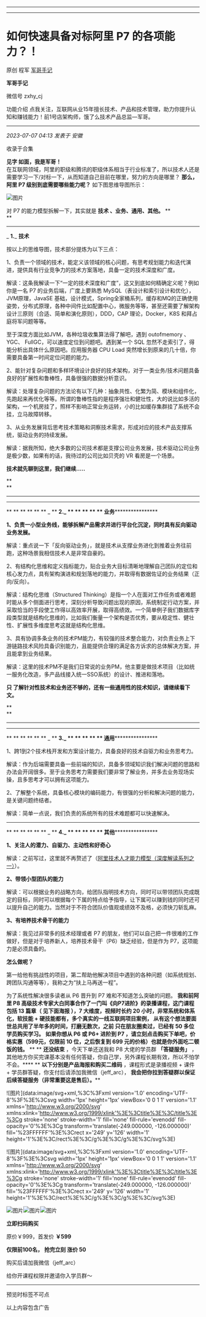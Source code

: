 ----------------------------------------
----------------------------------------
#  如何快速具备对标阿里 P7 的各项能力？！

原创 程军  [ 军哥手记 ](javascript:void\(0\);)

**军哥手记** ![]()

微信号 zxhy_cj

功能介绍 点我关注，互联网从业15年擅长技术、产品和技术管理，助力你提升认知和赚钱能力！前1号店架构师，饿了么技术产品总监—军哥。

____

_2023-07-07 04:13_ _发表于 安徽_

收录于合集

**见字 如面，我是军哥！**  
在互联网领域，阿里的职级和腾讯的职级体系相当于行业标准了，所以技术人还是需要学习一下/对标一下，从而知道自己目前在哪里，努力的方向是哪里？ **那么，阿里
P7 级别到底需要哪些能力呢？** 如下图思维导图所示：

![图片](https://mmbiz.qpic.cn/sz_mmbiz_png/zoS8kK5mlOlJ1KOSJaATZMLSh5bJCJjR9LBDu1rbwoQ2gbulRlGJb539kKia32YABicUoykiaMCvWnibG6dSd5lbhw/640?wx_fmt=png&wxfrom=5&wx_lazy=1&wx_co=1)

对 P7 的能力模型拆解一下，其实就是 **技术 、业务、通用、其他。** **  
**

* * *

  

 _ **1.**_ **技术**

  

按以上的思维导图，技术部分提炼为以下三点：

1、负责一个领域的技术，能定义该领域的核心问题，有思考规划能力和迭代演进，提供具有行业竞争力的技术方案落地，具备一定的技术深度和广度。

解读：这条我解读一下“一定的技术深度和广度”，这又到底如何精确定义呢？例如你是一名 P7 的业务后端，广度上要熟悉
MySQL（表设计和索引设计和优化），JVM原理，JavaSE
基础，设计模式，Spring全家桶系列，缓存和MQ的正确使用姿势，分布式原理，各种中间件比如配置中心，微服务等等，甚至还需要了解架构设计三原则（合适、简单和演化原则），DDD，CAP
理论，Docker，K8S 和拜占庭将军问题等等。

至于深度方面比如JVM，各种垃圾收集算法得了解吧，遇到 outofmemory 、YGC、 FullGC，可以速度定位到问题吧。遇到某一个 SQL
忽然不走索引了，得能分析出具体什么原因吧。应用服务器 CPU Load 突然增长到原来的几十倍，你需要具备第一时间定位问题的能力。

2、能针对复杂问题和多样环境设计良好的技术架构，对于一类业务/技术问题具备良好的扩展性和鲁棒性，具备很强的数据分析意识。

解读：处理复杂问题的方法论有以下几种：抽象共性、化繁为简、模块和组件化，先跑起来再优化等等。所谓的鲁棒性指的是程序强壮和健壮性，大的说比如多活的架构，一个机房挂了，照样不影响正常业务运转，小的比如缓存集群挂了系统不会挂，立马故障转移。

3、从业务发展背后思考技术策略和洞察技术需求，形成对应的技术产品支撑系统，驱动业务的持续发展。  

解读：据我所知，绝大多数的公司技术都是支撑公司业务发展，技术驱动公司业务是极少数，如果有的话，我待过的公司比如贝壳的 VR 看房是一个场景。

 **技术就先聊到这里，我们继续.....**

 **  
**

* * *

 ****  

 ** ** ** ** ** ** _ ** **2.****_ ** ** ** ** ** **业务************************  

  

 **1、负责一小型业务线，能够拆解产品需求并进行平台化沉淀，同时具有反向驱动业务发展。**

解读：重点说一下「反向驱动业务」，就是技术从支撑业务进化到推着业务往前跑，这种场景我相信技术人是非常自豪的。

2、有结构化思维和定义指标能力，贴合业务大目标清晰地理解自己团队的定位和核心发力点，具有架构演进和规划落地的能力，并取得有数据佐证的业务结果（正向/反向）。

解读：结构化思维（Structured
Thinking）是指一个人在面对工作任务或者难题时能从多个侧面进行思考，深刻分析导致问题出现的原因，系统制定行动方案，并采取恰当的手段使工作得以高效率开展，取得高绩效。一个简单例子我们数据库字段类型就是结构化思维的，比如我们衡量一个架构是否优秀，要从稳定性、健壮性、扩展性多维度思考这就是结构化思维。

3、具有协调多条业务的技术PM能力，有较强的技术整合能力，对负责业务上下游链路技术风险具备识别能力，且能提供合理的满足各方诉求的总体解决方案，并且能拿到业务结果。

解读：这里的技术PM不是我们日常说的业务PM，他主要是做技术项目（比如统一服务化改造，多产品线接入统一SSO系统）的设计、推进和落地。

 **只 了解针对性技术和业务还不够的，还有一些通用性的技术知识，请继续看下文。**

  

 **  
**

* * *

 ****  

 ** ** ** ** ** ** _ ** **3.****_ ** ** ** ** ** **通用************************  

  

1、跨1到2个技术栈开发和方案设计能力，具备良好的技术自驱力和业务思考力。  

解读：作为后端需要具备一些前端的知识，具备多领域知识我们解决问题的思路和办法会开阔很多。至于业务思考力需要我们要非常了解业务，并多去业务现场实操，且多思考才可以拥有这项能力。

2、了解整个系统，具备核心模块的编码能力，有很强的分析和解决问题的能力，是关键问题终结者。  

解读：简单一点说，我们负责的系统所有的技术难题都可以快速解决。

  

* * *

  

 ** ** ** ** ** ** _ ** **4.****_ ** ** ** ** ** **其他************************  

  

 **1、关注人的潜力、自驱力、主动性和好奇心**

解读：之前写过，这里就不再赘述了（[阿里技术人才能力模型（深度解读系列之一）](http://mp.weixin.qq.com/s?__biz=MzA3MDU2MjM4Ng==&mid=2247485420&idx=1&sn=2af9e38460dee60b3ed4dcfc5d3c282e&chksm=9f3ba0d1a84c29c7c65d6e2e2ad19db32db687cc64469f2c66d0e6b4b806717c3476aafdeb8b&scene=21#wechat_redirect)）。

 **2、带领小型团队的能力**

解读：可以根据业务的战略方向，给团队指明技术方向，同时可以带领团队完成既定的目标，同时可以根据每个下属的特点给予指导，让下属可以赚到钱的同时还可以提升自己的能力。当然对于不符合团队价值观或绩效不及格，必须快刀斩乱麻。

 **3、有培养技术骨干的能力**

解读：我见过非常多的技术经理或者 P7 的朋友，他们可以自己把一件很难的工作做好，但是对于培养新人，培养技术骨干（P6）缺乏经验，但是作为
P7，这项能力是必须具备的。  

 **怎么做呢？**

第一给他有挑战性的项目，第二帮助他解决项目中遇到的各种问题（如系统规划、跨团队沟通等等），我称之为“扶上马再送一程”。

为了系统性解决很多读者从 P6 晋升到 P7 难和不知道怎么突破的问题。 **我和前阿里 P8
高级技术专家大白同事合作了一门叫《向P7进阶》的录播课程，这门课程包括 13 篇章（ **见下面海报** ），7 大维度，视频时长约 20
小时，非常系统和体系化，软技能 + 硬技能都有，多个真实的一线互联网项目案例， **从有这个想法要面世总共用了半年多的时间，打磨无数次，之前**
只在朋友圈卖过，已经有 50 多位学员购买学习。** **如果你想从 P6 或 P6+ 进阶到 P7 ，请立刻点击购买下单吧，价格实惠（599元，仅限前
10 位，之后恢复到 699 元的价格）也就是你外面吃二顿饭的钱。** ** ** **还没结束** ，今天下单还送我和 P8 大佬的学员群
**「答疑服务」** ，其他地方你买完课基本没有任何答疑，你自己学，另外课程长期有效，所以不怕学不会。**** ** **以下分别是产品海报和购买二维码**
，课程形式是录播视频 + 课件 + 学员群答疑，你支付后请添加我微信（jeff_arc），
**我会把你拉到答疑群以保证后续答疑服务（非常重要这是售后）。****

![图片](data:image/svg+xml,%3C%3Fxml version='1.0' encoding='UTF-8'%3F%3E%3Csvg
width='1px' height='1px' viewBox='0 0 1 1' version='1.1'
xmlns='http://www.w3.org/2000/svg'
xmlns:xlink='http://www.w3.org/1999/xlink'%3E%3Ctitle%3E%3C/title%3E%3Cg
stroke='none' stroke-width='1' fill='none' fill-rule='evenodd' fill-
opacity='0'%3E%3Cg transform='translate\(-249.000000, -126.000000\)'
fill='%23FFFFFF'%3E%3Crect x='249' y='126' width='1'
height='1'%3E%3C/rect%3E%3C/g%3E%3C/g%3E%3C/svg%3E)

![图片](data:image/svg+xml,%3C%3Fxml version='1.0' encoding='UTF-8'%3F%3E%3Csvg
width='1px' height='1px' viewBox='0 0 1 1' version='1.1'
xmlns='http://www.w3.org/2000/svg'
xmlns:xlink='http://www.w3.org/1999/xlink'%3E%3Ctitle%3E%3C/title%3E%3Cg
stroke='none' stroke-width='1' fill='none' fill-rule='evenodd' fill-
opacity='0'%3E%3Cg transform='translate\(-249.000000, -126.000000\)'
fill='%23FFFFFF'%3E%3Crect x='249' y='126' width='1'
height='1'%3E%3C/rect%3E%3C/g%3E%3C/g%3E%3C/svg%3E)

  

![图片](https://mmbiz.qpic.cn/mmbiz_png/b96CibCt70iaajvl7fD4ZCicMcjhXMp1v6UibM134tIsO1j5yqHyNhh9arj090oAL7zGhRJRq6cFqFOlDZMleLl4pw/640?wx_fmt=png&wxfrom=5&wx_lazy=1&wx_co=1)![图片](https://mmbiz.qpic.cn/mmbiz_png/b96CibCt70iaajvl7fD4ZCicMcjhXMp1v6UibM134tIsO1j5yqHyNhh9arj090oAL7zGhRJRq6cFqFOlDZMleLl4pw/640?wx_fmt=png&wxfrom=5&wx_lazy=1&wx_co=1)![图片](https://mmbiz.qpic.cn/mmbiz_png/b96CibCt70iaajvl7fD4ZCicMcjhXMp1v6UibM134tIsO1j5yqHyNhh9arj090oAL7zGhRJRq6cFqFOlDZMleLl4pw/640?wx_fmt=png&wxfrom=5&wx_lazy=1&wx_co=1)

 **立即扫码购买**

原价￥999，首发价 **￥599**

 **仅限前100名，** **抢完立刻 涨价 50**

购买后请加我微信（jeff_arc）

给你开课程权限并邀请你入学员群～

 ****

预览时标签不可点

以上内容包含广告

